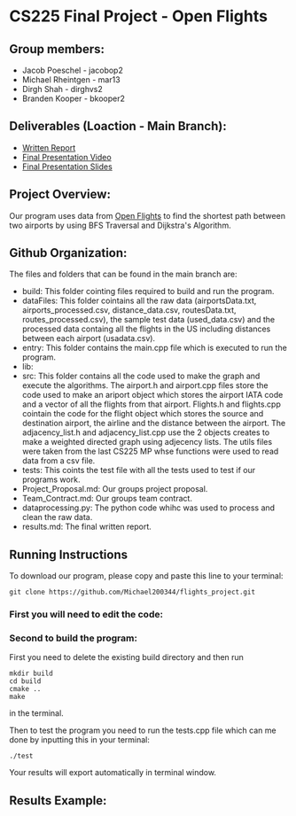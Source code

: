 # CS225 Final Project - Open Flights

## Group members:
* Jacob Poeschel - jacobop2 
* Michael Rheintgen - mar13 
* Dirgh Shah - dirghvs2 
* Branden Kooper - bkooper2

## Deliverables (Loaction - Main Branch):
* [Written Report](https://github.com/Michael200344/flights_project/blob/main/results.md)
* [Final Presentation Video]()
* [Final Presentation Slides]()

## Project Overview:
Our program uses data from [Open Flights](https://openflights.org/data.html) to find the shortest path between two airports by using BFS Traversal and Dijkstra's Algorithm.

## Github Organization:

The files and folders that can be found in the main branch are:
* build: This folder cointing files required to build and run the program.
* dataFiles: This folder cointains all the raw data (airportsData.txt, airports_processed.csv, distance_data.csv, routesData.txt, routes_processed.csv), the sample test data (used_data.csv) and the processed data containg all the flights in the US including distances between each airport (usadata.csv).
* entry: This folder contains the main.cpp file which is executed to run the program.
* lib:
* src: This folder contains all the code used to make the graph and execute the algorithms. The airport.h and airport.cpp files store the code used to make an ariport object which stores the airport IATA code and a vector of all the flights from that airport. Flights.h and flights.cpp cointain the code for the flight object which stores the source and destination airport, the airline and the distance between the airport. The adjacency_list.h and adjacency_list.cpp use the 2 objects creates to make a weighted directed graph using adjecency lists. The utils files were taken from the last CS225 MP whse functions were used to read data from a csv file.
* tests: This coints the test file with all the tests used to test if our programs work.
* Project_Proposal.md: Our groups project proposal.
* Team_Contract.md: Our groups team contract.
* dataprocessing.py: The python code whihc was used to process and clean the raw data.
* results.md: The final written report.

## Running Instructions

To download our program, please copy and paste this line to your terminal:

```
git clone https://github.com/Michael200344/flights_project.git
```

### First you will need to edit the code:


### Second to build the program:

First you need to delete the existing build directory and then run
```
mkdir build
cd build
cmake ..
make
```
in the terminal.

Then to test the program you need to run the tests.cpp file which can me done by inputting this in your terminal:
```
./test
```

Your results will export automatically in terminal window.

## Results Example:

